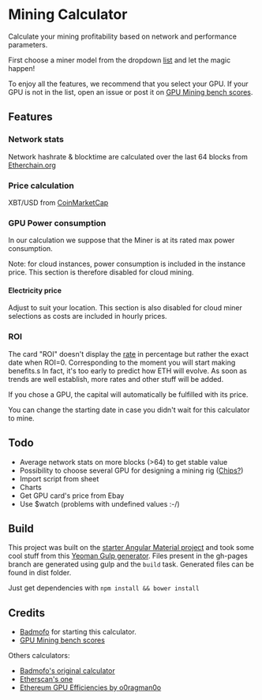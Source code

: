 # Mining Calculator
Calculate your mining profitability based on network and performance parameters.

First choose a miner model from the dropdown [list](app/assets/json/asics.json) and let the magic happen!

To enjoy all the features, we recommend that you select your GPU.
If your GPU is not in the list, open an issue or post it on [GPU Mining bench scores](http://forum.ethereum.org/discussion/2134/gpu-mining-is-out-come-and-let-us-know-of-your-bench-scores).


## Features
### Network stats
Network hashrate & blocktime are calculated over the last 64 blocks from [Etherchain.org](https://etherchain.org/api/basic_stats)

### Price calculation
XBT/USD from [CoinMarketCap](http://coinmarketcap.com/currencies/bitcoin/)

### GPU Power consumption
In our calculation we suppose that the Miner is at its rated max power consumption.

Note: for cloud instances, power consumption is included in the instance price. This section is therefore disabled for cloud mining.

#### Electricity price
Adjust to suit your location. This section is also disabled for cloud miner selections as costs are included in hourly prices.

### ROI
The card "ROI" doesn't display the [rate](https://en.wikipedia.org/wiki/Return_on_investment) in percentage but rather the exact date when ROI=0.
Corresponding to the moment you will start making benefits.s
In fact, it's too early to predict how ETH will evolve.
As soon as trends are well establish, more rates and other stuff will be added.

If you chose a GPU, the capital will automatically be fulfilled with its price.

You can change the starting date in case you didn't wait for this calculator to mine.

## Todo
* Average network stats on more blocks (>64) to get stable value
* Possibility to choose several GPU for designing a mining rig ([Chips?](https://material.angularjs.org/latest/#/demo/material.components.chips))
* Import script from sheet
* Charts
* Get GPU card's price from Ebay
* Use $watch (problems with undefined values :-/)

## Build
This project was built on the [starter Angular Material project](https://github.com/angular/material-start) and took some cool stuff from this [Yeoman Gulp generator](https://github.com/Swiip/generator-gulp-angular).
Files present in the gh-pages branch are generated using gulp and the ``build`` task. Generated files can be found in dist folder.

Just get dependencies with ``npm install && bower install``

## Credits
* [Badmofo](https://github.com/badmofo/ethereum-mining-calculator) for starting this calculator.
* [GPU Mining bench scores](http://forum.ethereum.org/discussion/2134/gpu-mining-is-out-come-and-let-us-know-of-your-bench-scores)

Others calculators:

* [Badmofo's original calculator](http://badmofo.github.io/ethereum-mining-calculator/)
* [Etherscan's one](http://etherscan.io/ether-mining-calculator)
* [Ethereum GPU Efficiencies by o0ragman0o](https://docs.google.com/spreadsheets/d/1s5SaThZ5eOSAiVMpmuIjz-_YjIlcxttAzKuWKAbczds/edit#gid=0)

